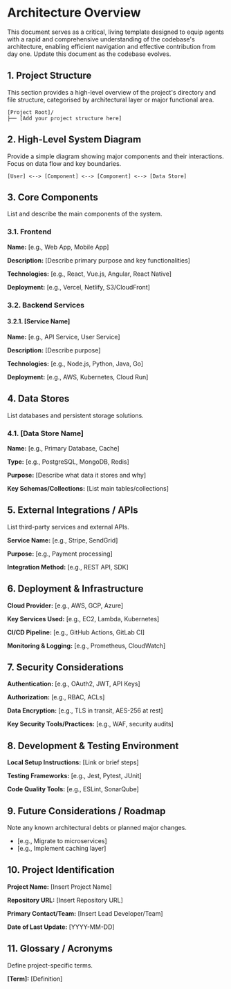 # Architecture Overview

This document serves as a critical, living template designed to equip agents with a rapid and comprehensive understanding of the codebase's architecture, enabling efficient navigation and effective contribution from day one. Update this document as the codebase evolves.

## 1. Project Structure

This section provides a high-level overview of the project's directory and file structure, categorised by architectural layer or major functional area.

```
[Project Root]/
├── [Add your project structure here]
```

## 2. High-Level System Diagram

Provide a simple diagram showing major components and their interactions. Focus on data flow and key boundaries.

```
[User] <--> [Component] <--> [Component] <--> [Data Store]
```

## 3. Core Components

List and describe the main components of the system.

### 3.1. Frontend

**Name:** [e.g., Web App, Mobile App]

**Description:** [Describe primary purpose and key functionalities]

**Technologies:** [e.g., React, Vue.js, Angular, React Native]

**Deployment:** [e.g., Vercel, Netlify, S3/CloudFront]

### 3.2. Backend Services

#### 3.2.1. [Service Name]

**Name:** [e.g., API Service, User Service]

**Description:** [Describe purpose]

**Technologies:** [e.g., Node.js, Python, Java, Go]

**Deployment:** [e.g., AWS, Kubernetes, Cloud Run]

## 4. Data Stores

List databases and persistent storage solutions.

### 4.1. [Data Store Name]

**Name:** [e.g., Primary Database, Cache]

**Type:** [e.g., PostgreSQL, MongoDB, Redis]

**Purpose:** [Describe what data it stores and why]

**Key Schemas/Collections:** [List main tables/collections]

## 5. External Integrations / APIs

List third-party services and external APIs.

**Service Name:** [e.g., Stripe, SendGrid]

**Purpose:** [e.g., Payment processing]

**Integration Method:** [e.g., REST API, SDK]

## 6. Deployment & Infrastructure

**Cloud Provider:** [e.g., AWS, GCP, Azure]

**Key Services Used:** [e.g., EC2, Lambda, Kubernetes]

**CI/CD Pipeline:** [e.g., GitHub Actions, GitLab CI]

**Monitoring & Logging:** [e.g., Prometheus, CloudWatch]

## 7. Security Considerations

**Authentication:** [e.g., OAuth2, JWT, API Keys]

**Authorization:** [e.g., RBAC, ACLs]

**Data Encryption:** [e.g., TLS in transit, AES-256 at rest]

**Key Security Tools/Practices:** [e.g., WAF, security audits]

## 8. Development & Testing Environment

**Local Setup Instructions:** [Link or brief steps]

**Testing Frameworks:** [e.g., Jest, Pytest, JUnit]

**Code Quality Tools:** [e.g., ESLint, SonarQube]

## 9. Future Considerations / Roadmap

Note any known architectural debts or planned major changes.

- [e.g., Migrate to microservices]
- [e.g., Implement caching layer]

## 10. Project Identification

**Project Name:** [Insert Project Name]

**Repository URL:** [Insert Repository URL]

**Primary Contact/Team:** [Insert Lead Developer/Team]

**Date of Last Update:** [YYYY-MM-DD]

## 11. Glossary / Acronyms

Define project-specific terms.

**[Term]:** [Definition]
